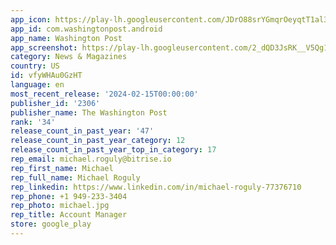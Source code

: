 ```yaml
---
app_icon: https://play-lh.googleusercontent.com/JDrO88srYGmqrOeyqtT1al3JQD0IKRS-OO7PDMjETiPuDNgCC45wJF8LIBH-QOcTMTE
app_id: com.washingtonpost.android
app_name: Washington Post
app_screenshot: https://play-lh.googleusercontent.com/2_dQD3JsRK__V5Qg1b0B4EMWr1GMZVtUlVMdu8klJ69E9e9hRUo_hoVwPL5SD9KU6YIH
category: News & Magazines
country: US
id: vfyWHAu0GzHT
language: en
most_recent_release: '2024-02-15T00:00:00'
publisher_id: '2306'
publisher_name: The Washington Post
rank: '34'
release_count_in_past_year: '47'
release_count_in_past_year_category: 12
release_count_in_past_year_top_in_category: 17
rep_email: michael.roguly@bitrise.io
rep_first_name: Michael
rep_full_name: Michael Roguly
rep_linkedin: https://www.linkedin.com/in/michael-roguly-77376710
rep_phone: +1 949-233-3404
rep_photo: michael.jpg
rep_title: Account Manager
store: google_play
---
```

